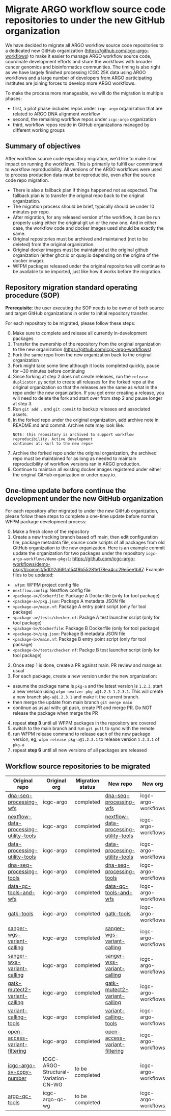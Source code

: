 # Migrate ARGO workflow source code repositories to under the new GitHub organization

We have decided to migrate all ARGO workflow source code repositories to a dedicated new
GitHub organization (https://github.com/icgc-argo-workflows) to make it easier to manage
ARGO workflow source code, coordinate development efforts and share the workflows with
broader cancer genomics and bioinformatics communities. The timing is also right as we have
largely finished processing ICGC 25K data using ARGO workflows and a large number of
developers from ARGO participating institutes are joining forces to develop more ARGO workflows.

To make the process more manageable, we will do the migration is multiple phases:
* first, a pilot phase includes repos under `icgc-argo` organization that are related to ARGO DNA alignment workflow
* second, the remaining workflow repos under `icgc-argo` organization
* third, workflow repos reside in GitHub organizations managed by different working groups


## Summary of objectives

After workflow source code repository migration, we'd like to make it no impact on running the workflows. This
is primarily to fulfill our commitment to workflow reproducibility. All versions of the ARGO workflows were used
to process production data must be reproducible, even after the source code repo migration.

* There is also a fallback plan if things happened not as expected. The fallback plan is to transfer the
  original repo back to the original organization.
* The migration process should be brief, typically should be under 10 minutes per repo.
* After migration, for any released version of the workflow, it can be run properly using either the original
  git url or the new one. And in either case, the workflow code and docker images used should be exactly the same.
* Original repositories must be archived and maintained (not to be deleted) from the original organization.
* Original docker images must be maintained at the original github organization (either ghcr.io or quay.io
  depending on the origina of the docker image).
* WFPM packages released under the original repositories will continue to be available to be imported, just like
  how it works before the migration.


## Repository migration standard operating procedure (SOP)

**Prerequisite**: the user executing the SOP needs to be owner of both source and target
GitHub organizations in order to initial repository transfer.

For each repository to be migrated, please follow these steps:

0. Make sure to complete and release all currently in-development packages
1. Transfer the ownership of the repository from the original organization to the new organization (https://github.com/icgc-argo-workflows)
2. Fork the same repo from the new organization back to the original organization
3. Fork might take some time although it looks completed quickly, pause for ~30 minutes
   before continuing
4. Since forking at step 2 does not create releases, run the `release-duplicator.py` script to create all releases for
   the forked repo at the original organization so that the releases are the same as what in the repo under the new organization. If you get error creating a release, you
   will need to delete the fork and start over from step 2 and pause longer at step 3.
5. Run `git add .` and `git commit` to backup releases and associated assets.
6. In the forked repo under the original organization, add archive note in README.md and commit. Archive note may look like:
   ```
   NOTE: this repository is archived to support workflow reproducibility. Active development
   continues at: <url to the new repo>
   ```
7. Archive the forked repo under the original organization, the archived repo must be maintained for as long as
   needed to maintain reproducibility of workflow versions ran in ARGO production.
8. Continue to maintain all existing docker images registered under either the original GitHub organization or under quay.io.


## One-time update before continue the development under the new GitHub organization

For each repository after migrated to under the new GitHub organization, please follow
these steps to complete a one-time update before normal WFPM package development process:

0. Make a fresh clone of the repository
1. Create a new tracking branch based off main, then edit configuration file, package metadata file, source code
scripts of all packages from old GitHub organization to the new organization. Here
is an example commit update the organization for two packages under the repository
`icgc-argo-workflows/demo-pkgs1`: https://github.com/icgc-argo-workflows/demo-pkgs1/commit/5d012d691a154f9b55281e178ea4cc29e5ee1b87. Example files to be updated:
  * `.wfpm`: WFPM project config file
  * `nextflow.config`: Nextflow config file
  * `<package-a>/Dockerfile`: Package A Dockerfile (only for tool package)
  * `<package-a>/pkg.json`: Package A metadata JSON file
  * `<package-a>/main.nf`: Package A entry point script (only for tool package)
  * `<package-a>/tests/checker.nf`: Packge A test launcher script (only for tool package)
  * `<package-b>/Dockerfile`: Package B Dockerfile (only for tool package)
  * `<package-b>/pkg.json`: Package B metadata JSON file
  * `<package-b>/main.nf`: Package B entry point script (only for tool package)
  * `<package-b>/tests/checker.nf`: Packge B test launcher script (only for tool package)
2. Once step 1 is done, create a PR against main. PR review and marge as usual
3. For each package, create a new version under the new organization:
 * assume the package name is `pkg-a` and the latest version is `1.2.3`, start a new
   version using `wfpm nextver pkg-a@1.2.3 1.2.3.1`. This will create a new branch
   `pkg-a@1.2.3.1` and make it the current branch.
 * then merge the update from main branch `git merge main`
 * continue as usual with: git push, create PR and merge PR. Do NOT release the
   package when merge the PR
4. repeat **step 3** until all WFPM packages in the repository are covered
5. switch to the main branch and run `git pull` to sync with the remote
6. run WFPM release command to release each of the new package version, eg,
   `wfpm release pkg-a@1.2.3.1` to release version `1.2.3.1` of `pkg-a`
7. repeat **step 6** until all new versions of all packages are released


## Workflow source repositories to be migrated

| Original repo                         |   Original org        | Migration status |  New repo | New org |
|---------------------------------------|-----------------------|------------------|-----------|----------|
| [dna-seq-processing-wfs](https://github.com/icgc-argo/dna-seq-processing-wfs)  | icgc-argo  | completed | [dna-seq-processing-wfs](https://github.com/icgc-argo-workflows/dna-seq-processing-wfs)  | icgc-argo-workflows |
| [nextflow-data-processing-utility-tools](https://github.com/icgc-argo/nextflow-data-processing-utility-tools) | icgc-argo | completed | [nextflow-data-processing-utility-tools](https://github.com/icgc-argo-workflows/nextflow-data-processing-utility-tools) | icgc-argo-workflows  |
| [data-processing-utility-tools](https://github.com/icgc-argo/data-processing-utility-tools)  |  icgc-argo  | completed |  [data-processing-utility-tools](https://github.com/icgc-argo-workflows/data-processing-utility-tools)   | icgc-argo-workflows  |
| [dna-seq-processing-tools](https://github.com/icgc-argo/dna-seq-processing-tools)  | icgc-argo  | completed |  [dna-seq-processing-tools](https://github.com/icgc-argo-workflows/dna-seq-processing-tools)  | icgc-argo-workflows |
| [data-qc-tools-and-wfs](https://github.com/icgc-argo/data-qc-tools-and-wfs)  | icgc-argo  | completed | [data-qc-tools-and-wfs](https://github.com/icgc-argo-workflows/data-qc-tools-and-wfs)  | icgc-argo-workflows |
| [gatk-tools](https://github.com/icgc-argo/gatk-tools)                        | icgc-argo  | completed | [gatk-tools](https://github.com/icgc-argo-workflows/gatk-tools)  | icgc-argo-workflows |
| [sanger-wgs-variant-calling](https://github.com/icgc-argo/sanger-wgs-variant-calling)                        | icgc-argo  | completed | [sanger-wgs-variant-calling](https://github.com/icgc-argo-workflows/sanger-wgs-variant-calling)   | icgc-argo-workflows |
| [sanger-wxs-variant-calling](https://github.com/icgc-argo/sanger-wxs-variant-calling)                        | icgc-argo  | completed | [sanger-wxs-variant-calling](https://github.com/icgc-argo-workflows/sanger-wxs-variant-calling)  | icgc-argo-workflows |
| [gatk-mutect2-variant-calling](https://github.com/icgc-argo/gatk-mutect2-variant-calling)                        | icgc-argo  | completed | [gatk-mutect2-variant-calling](https://github.com/icgc-argo-workflows/gatk-mutect2-variant-calling)  | icgc-argo-workflows |
| [variant-calling-tools](https://github.com/icgc-argo/variant-calling-tools)                        | icgc-argo  | completed | [variant-calling-tools](https://github.com/icgc-argo-workflows/variant-calling-tools)  | icgc-argo-workflows |
| [open-access-variant-filtering](https://github.com/icgc-argo/open-access-variant-filtering)                        | icgc-argo  | completed | [open-access-variant-filtering](https://github.com/icgc-argo-workflows/open-access-variant-filtering)  | icgc-argo-workflows |
| [icgc-argo-sv-copy-number](https://github.com/ICGC-ARGO-Structural-Variation-CN-WG/icgc-argo-sv-copy-number) | ICGC-ARGO-Structural-Variation-CN-WG  | to be completed |   | icgc-argo-workflows |
| [argo-qc-tools](https://github.com/icgc-argo-qc-wg/argo-qc-tools) | icgc-argo-qc-wg  | to be completed |   | icgc-argo-workflows |

